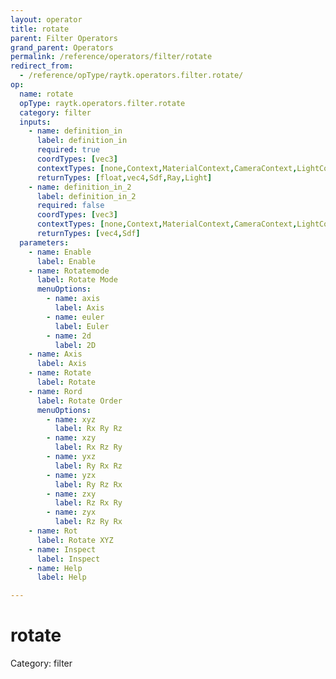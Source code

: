 ```yaml
---
layout: operator
title: rotate
parent: Filter Operators
grand_parent: Operators
permalink: /reference/operators/filter/rotate
redirect_from:
  - /reference/opType/raytk.operators.filter.rotate/
op:
  name: rotate
  opType: raytk.operators.filter.rotate
  category: filter
  inputs:
    - name: definition_in
      label: definition_in
      required: true
      coordTypes: [vec3]
      contextTypes: [none,Context,MaterialContext,CameraContext,LightContext]
      returnTypes: [float,vec4,Sdf,Ray,Light]
    - name: definition_in_2
      label: definition_in_2
      required: false
      coordTypes: [vec3]
      contextTypes: [none,Context,MaterialContext,CameraContext,LightContext]
      returnTypes: [vec4,Sdf]
  parameters:
    - name: Enable
      label: Enable
    - name: Rotatemode
      label: Rotate Mode
      menuOptions:
        - name: axis
          label: Axis
        - name: euler
          label: Euler
        - name: 2d
          label: 2D
    - name: Axis
      label: Axis
    - name: Rotate
      label: Rotate
    - name: Rord
      label: Rotate Order
      menuOptions:
        - name: xyz
          label: Rx Ry Rz
        - name: xzy
          label: Rx Rz Ry
        - name: yxz
          label: Ry Rx Rz
        - name: yzx
          label: Ry Rz Rx
        - name: zxy
          label: Rz Rx Ry
        - name: zyx
          label: Rz Ry Rx
    - name: Rot
      label: Rotate XYZ
    - name: Inspect
      label: Inspect
    - name: Help
      label: Help

---
```


# rotate

Category: filter

